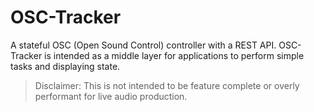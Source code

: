 # OSC-Tracker

A stateful OSC (Open Sound Control) controller with a REST API. OSC-Tracker is intended as a middle layer for applications to perform simple tasks and displaying state.

> Disclaimer: This is not intended to be feature complete or overly performant for live audio production.